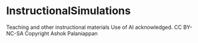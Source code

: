 # InstructionalSimulations
Teaching and other instructional materials 
Use of AI acknowledged.
CC BY-NC-SA
Copyright Ashok Palaniappan
